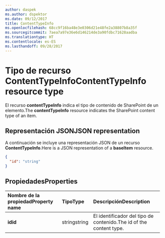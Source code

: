 ```yaml
---
author: daspek
ms.author: dspektor
ms.date: 09/12/2017
title: ContentTypeInfo
ms.openlocfilehash: 68cc9f16ba48e3e0306d21e48fe2a38807b8a35f
ms.sourcegitcommit: 7aea7a97e36e6d146214de3a90fdbc71628aadba
ms.translationtype: HT
ms.contentlocale: es-ES
ms.lasthandoff: 09/28/2017
---
```

# <a name="contenttypeinfo-resource-type"></a><span data-ttu-id="b5d33-102">Tipo de recurso ContentTypeInfo</span><span class="sxs-lookup"><span data-stu-id="b5d33-102">ContentTypeInfo resource type</span></span>

<span data-ttu-id="b5d33-103">El recurso **contentTypeInfo** indica el tipo de contenido de SharePoint de un elemento.</span><span class="sxs-lookup"><span data-stu-id="b5d33-103">The **contentTypeInfo** resource indicates the SharePoint content type of an item.</span></span>

## <a name="json-representation"></a><span data-ttu-id="b5d33-104">Representación JSON</span><span class="sxs-lookup"><span data-stu-id="b5d33-104">JSON representation</span></span>

<span data-ttu-id="b5d33-105">A continuación se incluye una representación JSON de un recurso **ContentTypeInfo**.</span><span class="sxs-lookup"><span data-stu-id="b5d33-105">Here is a JSON representation of a **baseItem** resource.</span></span>
<!-- { "blockType": "resource", "@odata.type": "microsoft.graph.contentTypeInfo", "@type.aka": "oneDrive.contentTypeFacet" } -->

```json
{
  "id": "string"
}
```

## <a name="properties"></a><span data-ttu-id="b5d33-106">Propiedades</span><span class="sxs-lookup"><span data-stu-id="b5d33-106">Properties</span></span>

| <span data-ttu-id="b5d33-107">Nombre de la propiedad</span><span class="sxs-lookup"><span data-stu-id="b5d33-107">Property name</span></span>     | <span data-ttu-id="b5d33-108">Tipo</span><span class="sxs-lookup"><span data-stu-id="b5d33-108">Type</span></span>    | <span data-ttu-id="b5d33-109">Descripción</span><span class="sxs-lookup"><span data-stu-id="b5d33-109">Description</span></span>
|:------------------|:--------|:----------------------------------------------------
| <span data-ttu-id="b5d33-110">**id**</span><span class="sxs-lookup"><span data-stu-id="b5d33-110">**id**</span></span>            | <span data-ttu-id="b5d33-111">string</span><span class="sxs-lookup"><span data-stu-id="b5d33-111">string</span></span>  | <span data-ttu-id="b5d33-112">El identificador del tipo de contenido.</span><span class="sxs-lookup"><span data-stu-id="b5d33-112">The id of the content type.</span></span>

<!-- {
  "type": "#page.annotation",
  "description": "",
  "keywords": "",
  "section": "documentation",
  "tocPath": "Resources/ContentTypeInfo"
} -->

